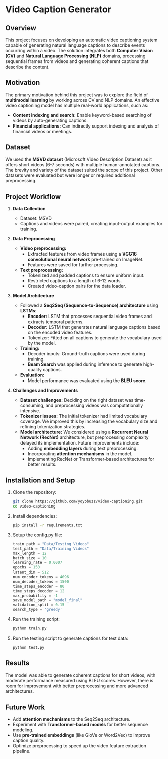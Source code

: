 
# Video Caption Generator

## Overview  
This project focuses on developing an automatic video captioning system capable of generating natural language captions to describe events occurring within a video. The solution integrates both **Computer Vision (CV)** and **Natural Language Processing (NLP)** domains, processing sequential frames from videos and generating coherent captions that describe the content.

## Motivation  
The primary motivation behind this project was to explore the field of **multimodal learning** by working across CV and NLP domains. An effective video captioning model has multiple real-world applications, such as:  
- **Content indexing and search:** Enable keyword-based searching of videos by auto-generating captions.  
- **Financial applications:** Can indirectly support indexing and analysis of financial videos or meetings.

## Dataset  
We used the **MSVD dataset** (Microsoft Video Description Dataset) as it offers short videos (6-7 seconds) with multiple human-annotated captions. The brevity and variety of the dataset suited the scope of this project. Other datasets were evaluated but were longer or required additional preprocessing.

## Project Workflow  

1. **Data Collection**  
   - Dataset: MSVD  
   - Captions and videos were paired, creating input-output examples for training.  

2. **Data Preprocessing**  
   - **Video preprocessing:**  
     - Extracted features from video frames using a **VGG16 convolutional neural network** pre-trained on ImageNet.  
     - Features were saved for further processing.  
   - **Text preprocessing:**  
     - Tokenized and padded captions to ensure uniform input.  
     - Restricted captions to a length of 6-12 words.  
     - Created video-caption pairs for the data loader.

3. **Model Architecture**  
   - Followed a **Seq2Seq (Sequence-to-Sequence) architecture** using **LSTMs**:  
     - **Encoder:** LSTM that processes sequential video frames and extracts temporal patterns.  
     - **Decoder:** LSTM that generates natural language captions based on the encoded video features.  
     - Tokenizer: Fitted on all captions to generate the vocabulary used by the model.  
   - **Training:**  
     - Decoder inputs: Ground-truth captions were used during training.  
     - **Beam Search** was applied during inference to generate high-quality captions.  
   - **Evaluation:**  
     - Model performance was evaluated using the **BLEU score**.

4. **Challenges and Improvements**  
   - **Dataset challenges:** Deciding on the right dataset was time-consuming, and preprocessing videos was computationally intensive.  
   - **Tokenizer issues:** The initial tokenizer had limited vocabulary coverage. We improved this by increasing the vocabulary size and refining tokenization strategies.  
   - **Model architecture:** We considered using a **Recurrent Neural Network (RecNet)** architecture, but preprocessing complexity delayed its implementation. Future improvements include:  
     - Adding **embedding layers** during text preprocessing.  
     - Incorporating **attention mechanisms** in the model.  
     - Implementing RecNet or Transformer-based architectures for better results.

## Installation and Setup  
1. Clone the repository:  
   ```bash
   git clone https://github.com/yoyobuzz/video-captioning.git
   cd video-captioning
   ```

2. Install dependencies:  
   ```bash
   pip install -r requirements.txt
   ```

4. Setup the config.py file:
   ```python
   train_path = "Data/Testing Videos"
   test_path = "Data/Training Videos"
   max_length = 12
   batch_size = 10
   learning_rate = 0.0007
   epochs = 150
   latent_dim = 512
   num_encoder_tokens = 4096
   num_decoder_tokens = 1500
   time_steps_encoder = 80
   time_steps_decoder = 12
   max_probability = -1
   save_model_path = "model_final"
   validation_split = 0.15
   search_type = 'greedy'
   ```

3. Run the training script:  
   ```bash
   python train.py
   ```

4. Run the testing script to generate captions for test data:  
   ```bash
   python test.py
   ```

## Results  
The model was able to generate coherent captions for short videos, with moderate performance measured using BLEU scores. However, there is room for improvement with better preprocessing and more advanced architectures.

## Future Work  
- Add **attention mechanisms** to the Seq2Seq architecture.  
- Experiment with **Transformer-based models** for better sequence modeling.  
- Use **pre-trained embeddings** (like GloVe or Word2Vec) to improve caption quality.  
- Optimize preprocessing to speed up the video feature extraction pipeline.